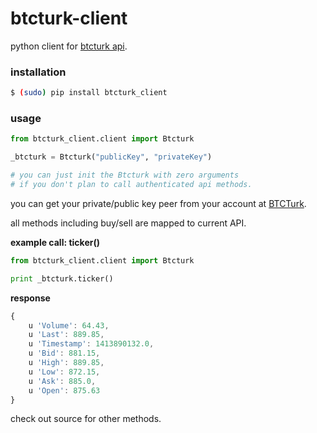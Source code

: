btcturk-client
================

python client for <a href="https://www.btcturk.com/yardim/api-home-page">btcturk api</a>.

### installation

```bash
$ (sudo) pip install btcturk_client
```

### usage
```python
from btcturk_client.client import Btcturk

_btcturk = Btcturk("publicKey", "privateKey")

# you can just init the Btcturk with zero arguments 
# if you don't plan to call authenticated api methods.
```

you can get your private/public key peer from your account at <a href="http://btcturk.com">BTCTurk</a>.

all methods including buy/sell are mapped to current API.

**example call: ticker()**

```python
from btcturk_client.client import Btcturk

print _btcturk.ticker()
```

**response**

```javascript
{
    u 'Volume': 64.43,
    u 'Last': 889.85,
    u 'Timestamp': 1413890132.0,
    u 'Bid': 881.15,
    u 'High': 889.85,
    u 'Low': 872.15,
    u 'Ask': 885.0,
    u 'Open': 875.63
}
```

check out source for other methods.